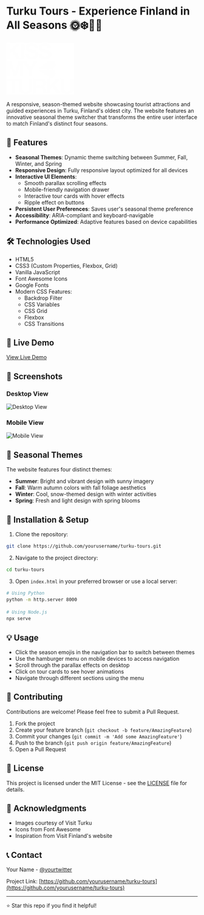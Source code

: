 # Turku Tours - Experience Finland in All Seasons 🌞❄️🍂🌸

![Turku Tours](./images/logo-kissmyturku.svg)

A responsive, season-themed website showcasing tourist attractions and guided experiences in Turku, Finland's oldest city. The website features an innovative seasonal theme switcher that transforms the entire user interface to match Finland's distinct four seasons.

## 🌟 Features

- **Seasonal Themes**: Dynamic theme switching between Summer, Fall, Winter, and Spring
- **Responsive Design**: Fully responsive layout optimized for all devices
- **Interactive UI Elements**: 
  - Smooth parallax scrolling effects
  - Mobile-friendly navigation drawer
  - Interactive tour cards with hover effects
  - Ripple effect on buttons
- **Persistent User Preferences**: Saves user's seasonal theme preference
- **Accessibility**: ARIA-compliant and keyboard-navigable
- **Performance Optimized**: Adaptive features based on device capabilities

## 🛠️ Technologies Used

- HTML5
- CSS3 (Custom Properties, Flexbox, Grid)
- Vanilla JavaScript
- Font Awesome Icons
- Google Fonts
- Modern CSS Features:
  - Backdrop Filter
  - CSS Variables
  - CSS Grid
  - Flexbox
  - CSS Transitions

## 🚀 Live Demo

[View Live Demo](#) <!-- Add your live demo link here -->

## 📱 Screenshots

### Desktop View
![Desktop View](./path-to-desktop-screenshot.jpg) <!-- Add actual screenshot paths -->

### Mobile View
![Mobile View](./path-to-mobile-screenshot.jpg) <!-- Add actual screenshot paths -->

## 🎨 Seasonal Themes

The website features four distinct themes:
- **Summer**: Bright and vibrant design with sunny imagery
- **Fall**: Warm autumn colors with fall foliage aesthetics
- **Winter**: Cool, snow-themed design with winter activities
- **Spring**: Fresh and light design with spring blooms

## 🔧 Installation & Setup

1. Clone the repository:
```bash
git clone https://github.com/yourusername/turku-tours.git
```

2. Navigate to the project directory:
```bash
cd turku-tours
```

3. Open `index.html` in your preferred browser or use a local server:
```bash
# Using Python
python -m http.server 8000

# Using Node.js
npx serve
```

## 💡 Usage

- Click the season emojis in the navigation bar to switch between themes
- Use the hamburger menu on mobile devices to access navigation
- Scroll through the parallax effects on desktop
- Click on tour cards to see hover animations
- Navigate through different sections using the menu

## 🤝 Contributing

Contributions are welcome! Please feel free to submit a Pull Request.

1. Fork the project
2. Create your feature branch (`git checkout -b feature/AmazingFeature`)
3. Commit your changes (`git commit -m 'Add some AmazingFeature'`)
4. Push to the branch (`git push origin feature/AmazingFeature`)
5. Open a Pull Request

## 📄 License

This project is licensed under the MIT License - see the [LICENSE](LICENSE) file for details.

## 👏 Acknowledgments

- Images courtesy of Visit Turku
- Icons from Font Awesome
- Inspiration from Visit Finland's website

## 📞 Contact

Your Name - [@yourtwitter](https://twitter.com/yourtwitter)

Project Link: [https://github.com/yourusername/turku-tours](https://github.com/yourusername/turku-tours)

---
⭐️ Star this repo if you find it helpful! 